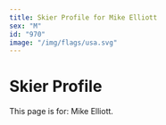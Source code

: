 ```yaml
---
title: Skier Profile for Mike Elliott
sex: "M"
id: "970"
image: "/img/flags/usa.svg" 
---
```


# Skier Profile

This page is for: Mike Elliott.
    
